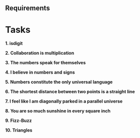 ## Requirements


# Tasks

**1. isdigit**

**2. Collaboration is multiplication**

**3. The numbers speak for themselves**


**4. I believe in numbers and signs**


**5. Numbers constitute the only universal language**

**6. The shortest distance between two points is a straight line**

**7. I feel like I am diagonally parked in a parallel universe**



**8. You are so much sunshine in every square inch**


**9. Fizz-Buzz**

**10. Triangles**
